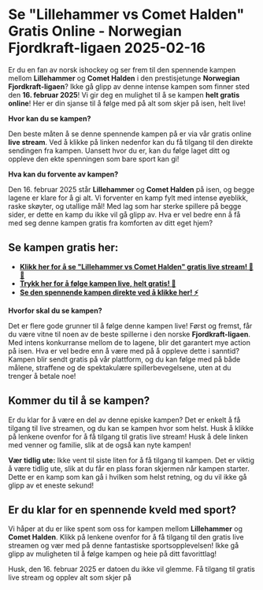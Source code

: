 # Se "Lillehammer vs Comet Halden" Gratis Online - Norwegian Fjordkraft-ligaen 2025-02-16

Er du en fan av norsk ishockey og ser frem til den spennende kampen mellom **Lillehammer** og **Comet Halden** i den prestisjetunge **Norwegian Fjordkraft-ligaen**? Ikke gå glipp av denne intense kampen som finner sted den **16. februar 2025**! Vi gir deg en mulighet til å se kampen **helt gratis online**! Her er din sjanse til å følge med på alt som skjer på isen, helt live!

**Hvor kan du se kampen?**

Den beste måten å se denne spennende kampen på er via vår gratis online **live stream**. Ved å klikke på linken nedenfor kan du få tilgang til den direkte sendingen fra kampen. Uansett hvor du er, kan du følge laget ditt og oppleve den ekte spenningen som bare sport kan gi!

**Hva kan du forvente av kampen?**

Den 16. februar 2025 står **Lillehammer** og **Comet Halden** på isen, og begge lagene er klare for å gi alt. Vi forventer en kamp fylt med intense øyeblikk, raske skøyter, og utallige mål! Med lag som har sterke spillere på begge sider, er dette en kamp du ikke vil gå glipp av. Hva er vel bedre enn å få med seg denne kampen gratis fra komforten av ditt eget hjem?

## Se kampen gratis her:

- [**Klikk her for å se "Lillehammer vs Comet Halden" gratis live stream! 🎥🏒**](https://tinyurl.com/livestreamfreeo?st=Lillehammer+vs+Comet+Halden&si=ghc)
- [**Trykk her for å følge kampen live, helt gratis! 🚨**](https://tinyurl.com/livestreamfreeo?st=Lillehammer+vs+Comet+Halden&si=ghc)
- [**Se den spennende kampen direkte ved å klikke her! ⚡**](https://tinyurl.com/livestreamfreeo?st=Lillehammer+vs+Comet+Halden&si=ghc)

**Hvorfor skal du se kampen?**

Det er flere gode grunner til å følge denne kampen live! Først og fremst, får du være vitne til noen av de beste spillerne i den norske **Fjordkraft-ligaen**. Med intens konkurranse mellom de to lagene, blir det garantert mye action på isen. Hva er vel bedre enn å være med på å oppleve dette i sanntid? Kampen blir sendt gratis på vår plattform, og du kan følge med på både målene, straffene og de spektakulære spillerbevegelsene, uten at du trenger å betale noe!

## Kommer du til å se kampen?

Er du klar for å være en del av denne episke kampen? Det er enkelt å få tilgang til live streamen, og du kan se kampen hvor som helst. Husk å klikke på lenkene ovenfor for å få tilgang til gratis live stream! Husk å dele linken med venner og familie, slik at de også kan nyte kampen!

**Vær tidlig ute:** Ikke vent til siste liten for å få tilgang til kampen. Det er viktig å være tidlig ute, slik at du får en plass foran skjermen når kampen starter. Dette er en kamp som kan gå i hvilken som helst retning, og du vil ikke gå glipp av et eneste sekund!

## Er du klar for en spennende kveld med sport?

Vi håper at du er like spent som oss for kampen mellom **Lillehammer** og **Comet Halden**. Klikk på lenkene ovenfor for å få tilgang til den gratis live streamen og vær med på denne fantastiske sportsopplevelsen! Ikke gå glipp av muligheten til å følge kampen og heie på ditt favorittlag!

Husk, den 16. februar 2025 er datoen du ikke vil glemme. Få tilgang til gratis live stream og opplev alt som skjer på
